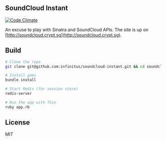 ## SoundCloud Instant

[![Code Climate](https://codeclimate.com/github/infinitus/soundcloud-instant/badges/gpa.svg)](https://codeclimate.com/github/infinitus/soundcloud-instant)

An excuse to play with Sinatra and SoundCloud APIs. The site is up on [http://soundcloud.crypt.sg](http://soundcloud.crypt.sg).

## Build

```sh
# Clone the repo
git clone git@github.com:infinitus/soundcloud-instant.git && cd soundcloud-instant

# Install gems
bundle install

# Start Redis (for session store)
redis-server

# Run the app with Thin
ruby app.rb
```

## License

MIT
